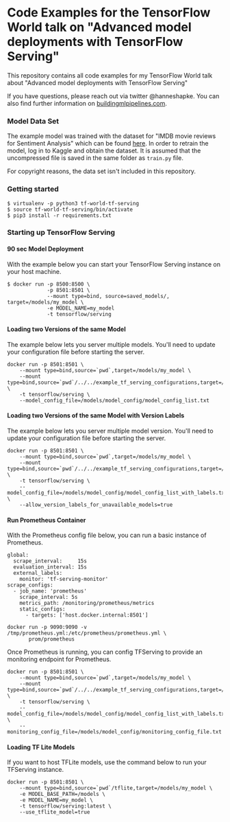 # Code Examples for the TensorFlow World talk on "Advanced model deployments with TensorFlow Serving"

This repository contains all code examples for my TensorFlow World talk about "Advanced model deployments with TensorFlow Serving"

If you have questions, please reach out via twitter @hanneshapke.
You can also find further information on [buildingmlpipelines.com](http://buildingmlpipelines.com).


### Model Data Set

The example model was trained with the dataset for "IMDB movie reviews for Sentiment Analysis" which can be found [here](https://www.kaggle.com/oumaimahourrane/imdb-reviews/data). In order to retrain the model, log in to Kaggle and obtain the dataset. It is assumed that the uncompressed file is saved in the same folder as `train.py` file.

For copyright reasons, the data set isn't included in this repository.


### Getting started

```
$ virtualenv -p python3 tf-world-tf-serving
$ source tf-world-tf-serving/bin/activate
$ pip3 install -r requirements.txt
```



### Starting up TensorFlow Serving


#### 90 sec Model Deployment

With the example below you can start your TensorFlow Serving instance on your host machine.

```
$ docker run -p 8500:8500 \
             -p 8501:8501 \
    		 --mount type=bind, source=saved_models/, target=/models/my_model \
             -e MODEL_NAME=my_model
             -t tensorflow/serving
```

#### Loading two Versions of the same Model

The example below lets you server multiple models. You'll need to update your configuration file before starting the server.

```
docker run -p 8501:8501 \
    --mount type=bind,source=`pwd`,target=/models/my_model \
    --mount type=bind,source=`pwd`/../../example_tf_serving_configurations,target=/models/model_config \
    -t tensorflow/serving \
    --model_config_file=/models/model_config/model_config_list.txt
```

#### Loading two Versions of the same Model with Version Labels

The example below lets you server multiple model version. You'll need to update your configuration file before starting the server.

```
docker run -p 8501:8501 \
    --mount type=bind,source=`pwd`,target=/models/my_model \
    --mount type=bind,source=`pwd`/../../example_tf_serving_configurations,target=/models/model_config \
    -t tensorflow/serving \
    --model_config_file=/models/model_config/model_config_list_with_labels.txt \
    --allow_version_labels_for_unavailable_models=true
```



#### Run Prometheus Container

With the Prometheus config file below, you can run a basic instance of Prometheus.

```
global:
  scrape_interval:     15s
  evaluation_interval: 15s
  external_labels:
    monitor: 'tf-serving-monitor'
scrape_configs:
  - job_name: 'prometheus'
    scrape_interval: 5s
    metrics_path: /monitoring/prometheus/metrics
    static_configs:
      - targets: ['host.docker.internal:8501']
```

```
docker run -p 9090:9090 -v /tmp/prometheus.yml:/etc/prometheus/prometheus.yml \
       prom/prometheus
```

Once Prometheus is running, you can config TFServing to provide an monitoring endpoint for Prometheus.

```
docker run -p 8501:8501 \
    --mount type=bind,source=`pwd`,target=/models/my_model \
    --mount type=bind,source=`pwd`/../../example_tf_serving_configurations,target=/models/model_config \
    -t tensorflow/serving \
    --model_config_file=/models/model_config/model_config_list_with_labels.txt \
    --monitoring_config_file=/models/model_config/monitoring_config_file.txt
```

#### Loading TF Lite Models

If you want to host TFLite models, use the command below to run your TFServing instance.

```
docker run -p 8501:8501 \
    --mount type=bind,source=`pwd`/tflite,target=/models/my_model \
    -e MODEL_BASE_PATH=/models \
    -e MODEL_NAME=my_model \
    -t tensorflow/serving:latest \
    --use_tflite_model=true
```
